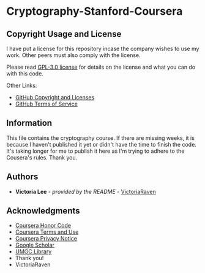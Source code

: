# Cryptography-Stanford-Coursera
## Copyright Usage and License

I have put a license for this repository incase the company wishes to use my work. Other peers must also comply with the license.

Please read [GPL-3.0 license](LICENSE.md) for details on the license and what you can do with this code.

Other Links:  
- [GitHub Copyright and Licenses](https://docs.github.com/en/repositories/managing-your-repositorys-settings-and-features/customizing-your-repository/licensing-a-repository)
- [GitHub Terms of Service](https://docs.github.com/en/site-policy/github-terms/github-terms-of-service)

## Information

This file contains the cryptography course. If there are missing weeks, it is because I haven't published it yet or didn't have the time to finish the code. It's taking longer for me to publish it here as I'm trying to adhere to the Cousera's rules. Thank you. 

## Authors

  - **Victoria Lee** - *provided by the README* -
    [VictoriaRaven](https://github.com/VictoriaRaven)

## Acknowledgments

- [Coursera Honor Code](https://www.coursera.support/s/article/209818863-Coursera-Honor-Code?language=en_US)
- [Coursera Terms and Use](https://www.coursera.org/about/terms)
- [Coursera Privacy Notice](https://www.coursera.org/about/privacy)
- [Google Scholar](https://scholar.google.com/)
- [UMGC Library](https://libguides.umgc.edu/home)
 - Thank you!
 - VictoriaRaven



